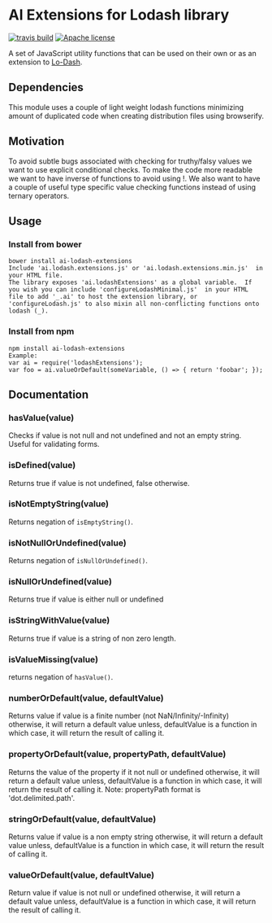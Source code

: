 # AI Extensions for Lodash library
[![travis build](https://img.shields.io/travis/AquaticInformatics/lodash-extensions.svg)](https://travis-ci.org/AquaticInformatics/lodash-extensions) [![Apache license](http://img.shields.io/badge/license-APACHE2-blue.svg)](http://www.apache.org/licenses/LICENSE-2.0)

A set of JavaScript utility functions that can be used on their own or as an extension to [Lo-Dash](https://github.com/lodash/lodash).

## Dependencies
This module uses a couple of light weight lodash functions minimizing amount of duplicated code when creating distribution files using browserify.

## Motivation
To avoid subtle bugs associated with checking for truthy/falsy values we want to use explicit conditional checks. To make the code more readable we want to have inverse of functions to avoid using !.  We also want to have a couple of useful type specific value checking functions instead of using ternary operators.

## Usage

### Install from bower
    bower install ai-lodash-extensions
    Include 'ai.lodash.extensions.js' or 'ai.lodash.extensions.min.js'  in your HTML file.  
    The library exposes 'ai.lodashExtensions' as a global variable.  If you wish you can include 'configureLodashMinimal.js'  in your HTML file to add '_.ai' to host the extension library, or 'configureLodash.js' to also mixin all non-conflicting functions onto lodash (_).

### Install from npm
    npm install ai-lodash-extensions
    Example:
    var ai = require('lodashExtensions');
    var foo = ai.valueOrDefault(someVariable, () => { return 'foobar'; });


## Documentation

### hasValue(value)
Checks if value is not null and not undefined and not an empty string.  Useful for validating forms.

### isDefined(value)
Returns true if value is not undefined, false otherwise.

### isNotEmptyString(value)
Returns negation of ``` isEmptyString() ```.

### isNotNullOrUndefined(value)
Returns negation of ``` isNullOrUndefined() ```.

### isNullOrUndefined(value)
Returns true if value is either null or undefined

### isStringWithValue(value)
Returns true if value is a string of non zero length.

### isValueMissing(value)
returns negation of ``` hasValue() ```.

### numberOrDefault(value, defaultValue)
Returns value if value is a finite number (not NaN/Infinity/-Infinity) otherwise, it will return a default value unless, defaultValue is a function in which case, it will return the result of calling it.

### propertyOrDefault(value, propertyPath, defaultValue)
Returns the value of the property if it not null or undefined otherwise, it will return a default value unless, defaultValue is a function in which case, it will return the result of calling it.
Note: propertyPath format is 'dot.delimited.path'.

### stringOrDefault(value, defaultValue)
Returns value if value is a non empty string otherwise, it will return a default value unless, defaultValue is a function in which case, it will return the result of calling it.

### valueOrDefault(value, defaultValue)
Return value if value is not null or undefined otherwise, it will return a default value unless, defaultValue is a function in which case, it will return the result of calling it.
